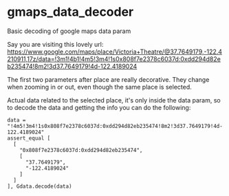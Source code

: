 # gmaps_data_decoder
Basic decoding of google maps data param


Say you are visiting this lovely url: https://www.google.com/maps/place/Victoria+Theatre/@37.7649179,-122.4210911,17z/data=!3m1!4b1!4m5!3m4!1s0x808f7e2378c6037d:0xdd294d82eb235474!8m2!3d37.7649179!4d-122.4189024

The first two parameters after place are really decorative. They change when zooming in or out, even though the same place is selected. 

Actual data related to the selected place, it's only inside the data param, so to decode the data and getting the info you can do the following: 

```
data = "!4m5!3m4!1s0x808f7e2378c6037d:0xdd294d82eb235474!8m2!3d37.7649179!4d-122.4189024"
assert_equal [
  [
    "0x808f7e2378c6037d:0xdd294d82eb235474",
    [
      "37.7649179",
      "-122.4189024"
    ]
  ]
], Gdata.decode(data)
```
